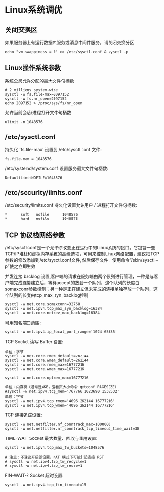 # Linux系统调优
## 关闭交换区

如果服务器上有运行数据库服务或消息中间件服务，请关闭交换分区

```
echo "vm.swappiness = 0" >> /etc/sysctl.conf & sysctl -p
```

## Linux操作系统参数
系统全局允许分配的最大文件句柄数

```
# 2 millions system-wide
sysctl -w fs.file-max=2097152
sysctl -w fs.nr_open=2097152
echo 2097152 > /proc/sys/fs/nr_open
```

允许当前会话/进程打开文件句柄数

```
ulimit -n 1048576
```

## /etc/sysctl.conf
持久化 'fs.file-max' 设置到 /etc/sysctl.conf 文件:

```
fs.file-max = 1048576
```

/etc/systemd/system.conf 设置服务最大文件句柄数:

```
DefaultLimitNOFILE=1048576
```

## /etc/security/limits.conf
/etc/security/limits.conf 持久化设置允许用户 / 进程打开文件句柄数:

```
*      soft   nofile      1048576
*      hard   nofile      1048576
```

## TCP 协议栈网络参数
/etc/sysctl.conf是一个允许你改变正在运行中的Linux系统的接口。它包含一些TCP/IP堆栈和虚拟内存系统的高级选项，可用来控制Linux网络配置，建议把TCP参数的修改添加到/etc/sysctl.conf文件, 然后保存文件，使用命令“/sbin/sysctl –p”使之立即生效

并发连接 backlog 设置,客户端的请求在服务端由两个队列进行管理，一种是与客户端完成连接建立后，等待accept的放到一个队列，这个队列的长度由somaxconn参数控制；另一种是正在建立但未完成的连接单独存放一个队列，这个队列的长度由tcp_max_syn_backlog控制

```
sysctl -w net.core.somaxconn=32768
sysctl -w net.ipv4.tcp_max_syn_backlog=16384
sysctl -w net.core.netdev_max_backlog=16384
```

可用知名端口范围:

```
sysctl -w net.ipv4.ip_local_port_range='1024 65535'
```

TCP Socket 读写 Buffer 设置:

```
单位：字节
sysctl -w net.core.rmem_default=262144
sysctl -w net.core.wmem_default=262144
sysctl -w net.core.rmem_max=16777216
sysctl -w net.core.wmem_max=16777216

sysctl -w net.core.optmem_max=16777216

单位：内存页（通常是4KB，查看页大小命令 getconf PAGESIZE）
#sysctl -w net.ipv4.tcp_mem='767766	1023690	1535532'
单位：字节
sysctl -w net.ipv4.tcp_rmem='4096 262144 16777216'
sysctl -w net.ipv4.tcp_wmem='4096 262144 16777216'
```

TCP 连接追踪设置:

```
sysctl -w net.netfilter.nf_conntrack_max=1000000
sysctl -w net.netfilter.nf_conntrack_tcp_timeout_time_wait=30
```

TIME-WAIT Socket 最大数量、回收与重用设置:

```
sysctl -w net.ipv4.tcp_max_tw_buckets=1048576

# 注意：不建议开启该设置，NAT 模式下可能引起连接 RST
# sysctl -w net.ipv4.tcp_tw_recycle=1
# sysctl -w net.ipv4.tcp_tw_reuse=1
```

FIN-WAIT-2 Socket 超时设置:

```
sysctl -w net.ipv4.tcp_fin_timeout=15
```
